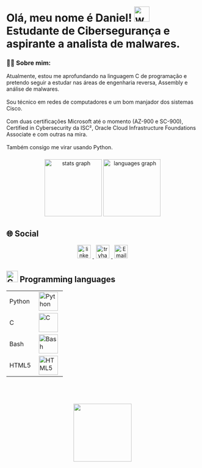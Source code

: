 <h1 align="left">Olá, meu nome é Daniel! <img src="https://user-images.githubusercontent.com/72663882/171687151-bb31c996-c9d2-49c8-b593-734946893b23.gif" alt="waving hand gif" aria-hidden="true" width="40" />Estudante de Cibersegurança e aspirante a analista de malwares.</h1>

###

<h3 align="left">👩‍💻 Sobre mim:</h3>Atualmente, estou me aprofundando na linguagem C de programação e pretendo seguir a estudar nas áreas de engenharia reversa, Assembly e análise de malwares.<br><br> Sou técnico em redes de computadores e um bom manjador dos sistemas Cisco.<br><br>  Com duas certificações Microsoft até o momento (AZ-900 e SC-900), Certified in Cybersecurity da ISC², Oracle Cloud Infrastructure Foundations Associate e com outras na mira.<br>  <br>  Também consigo me virar usando Python.

###

<div align="center">
  <img src="https://github-readme-stats.vercel.app/api?username=DPortella&hide_title=false&hide_rank=false&show_icons=true&include_all_commits=true&count_private=true&disable_animations=false&theme=dracula&locale=en&hide_border=false" height="150" alt="stats graph"  />
  <img src="https://github-readme-stats.vercel.app/api/top-langs?username=DPortella&locale=en&hide_title=false&layout=compact&card_width=320&langs_count=5&theme=dracula&hide_border=false" height="150" alt="languages graph"  />
</div>

###
## 🌐 **Social**
<div align="center">
  <a href="https://www.linkedin.com/in/daniel-portella-ara%C3%BAjo/" target="_blank" title="LinkedIn">
    <img src="https://img.shields.io/static/v1?message=LinkedIn&logo=linkedin&label=&color=0077B5&logoColor=white&labelColor=&style=for-the-badge" height="35" hspace="5" alt="linkedin logo"  />
  </a>
  <a href="https://tryhackme.com/p/DPortella" target="_blank" title="TryHackMe">
    <img src="https://img.shields.io/static/v1?message=TryHackMe&logo=tryhackme&label=&color=88cc14&logoColor=white&labelColor=&style=for-the-badge" height="35" hspace="5" alt="tryhackme logo"  />
  </a>
  <a href="mailto:d.portellaaraujo@gmail.com" title="Email" target="_blank">
    <img src="https://img.shields.io/badge/Gmail-D14836?style=for-the-badge&logo=gmail&logoColor=white" height="35" alt="Email" hspace="5"/>
  </a>
</div>

## <img src="https://github.com/Tarikul-Islam-Anik/Animated-Fluent-Emojis/blob/master/Emojis/Objects/Desktop%20Computer.png" alt="Computer" width="30" height="30" /> **Programming languages**
<table align=center style = "width: 100%">
  <tr>
      <td>Python</td>
      <td><img src="https://skillicons.dev/icons?i=py&theme=light" height="50" hspace="5" title="Python"/></td>
  </tr>
  <tr>
    <td>C</td>
    <td><img src="https://skillicons.dev/icons?i=c" height="50" hspace="5" title="C"/></td>
  </tr>
  <tr>
    <td>Bash</td>
    <td><img src="https://skillicons.dev/icons?i=bash&theme=light" height="50" hspace="5" title="Bash"/></td>
  </tr>
  <tr>
    <td>HTML5</td>
    <td><img src="https://skillicons.dev/icons?i=html" height="50" hspace="5" title="HTML5"/></td>
  </tr>
</table>

###
###
<br><br>
<div align="center">
  <img height="152" src="https://i.imgflip.com/8yrpxa.jpg"  />
</div>

